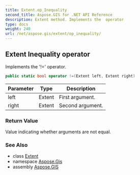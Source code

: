 ```yaml
---
title: Extent.op_Inequality
second_title: Aspose.GIS for .NET API Reference
description: Extent method. Implements the  operator
type: docs
weight: 240
url: /net/aspose.gis/extent/op_inequality/
---
```

## Extent Inequality operator

Implements the '!=' operator.

```csharp
public static bool operator !=(Extent left, Extent right)
```

| Parameter | Type | Description |
| --- | --- | --- |
| left | Extent | First argument. |
| right | Extent | Second argument. |

### Return Value

Value indicating whether arguments are not equal.

### See Also

* class [Extent](../)
* namespace [Aspose.Gis](../../extent/)
* assembly [Aspose.GIS](../../../)


